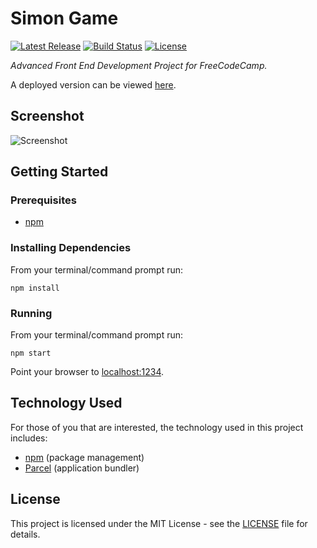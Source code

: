 # Simon Game

[![Latest Release](https://img.shields.io/github/release/vanillaSlice/SimonGame.svg)](https://github.com/vanillaSlice/SimonGame/releases/latest)
[![Build Status](https://img.shields.io/travis/com/vanillaSlice/SimonGame/master.svg)](https://travis-ci.com/vanillaSlice/SimonGame)
[![License](https://img.shields.io/github/license/vanillaSlice/SimonGame.svg)](LICENSE)

*Advanced Front End Development Project for FreeCodeCamp.*

A deployed version can be viewed [here](https://simon.mikelowe.xyz/).

## Screenshot

![Screenshot](/images/screenshot-1.png)

## Getting Started

### Prerequisites

* [npm](https://www.npmjs.com/)

### Installing Dependencies

From your terminal/command prompt run:

```
npm install
```

### Running

From your terminal/command prompt run:

```
npm start
```

Point your browser to [localhost:1234](http://localhost:1234).

## Technology Used

For those of you that are interested, the technology used in this project includes:

* [npm](https://www.npmjs.com/) (package management)
* [Parcel](https://parceljs.org/) (application bundler)

## License

This project is licensed under the MIT License - see the [LICENSE](LICENSE) file for details.
